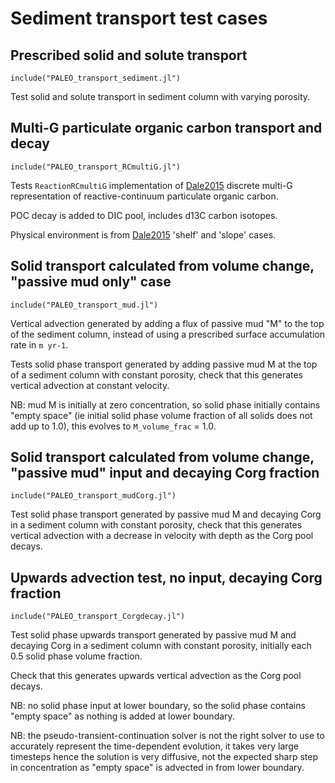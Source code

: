 # Sediment transport test cases

## Prescribed solid and solute transport

    include("PALEO_transport_sediment.jl")

Test solid and solute transport in sediment column with varying porosity.

## Multi-G particulate organic carbon transport and decay

    include("PALEO_transport_RCmultiG.jl")

Tests `ReactionRCmultiG` implementation of [Dale2015](@cite) discrete multi-G
representation of reactive-continuum particulate organic carbon. 

POC decay is added to DIC pool, includes d13C carbon isotopes.

Physical environment is from [Dale2015](@cite) 'shelf' and 'slope' cases.

## Solid transport calculated from volume change, "passive mud only" case

    include("PALEO_transport_mud.jl")

Vertical advection generated by adding a flux of passive mud "M" to the top of the sediment column, instead of using a prescribed
surface accumulation rate in `m yr-1`.

Tests solid phase transport generated by adding passive mud M at the top of a sediment column with constant porosity,
check that this generates vertical advection at constant velocity.

NB: mud M is initially at zero concentration, so solid phase initially contains "empty space" (ie initial solid phase volume fraction of all solids does not add up to 1.0), this evolves to `M_volume_frac` = 1.0.

## Solid transport calculated from volume change, "passive mud" input and decaying Corg fraction

    include("PALEO_transport_mudCorg.jl")

Test solid phase transport generated by passive mud M and decaying Corg in a sediment column with constant porosity,
check that this generates vertical advection with a decrease in velocity with depth as the Corg pool decays.

## Upwards advection test, no input, decaying Corg fraction

    include("PALEO_transport_Corgdecay.jl")

Test solid phase upwards transport generated by passive mud M and decaying Corg in a sediment column with constant porosity,
initially each 0.5 solid phase volume fraction.

Check that this generates upwards vertical advection as the Corg pool decays.

NB: no solid phase input at lower boundary, so the solid phase contains "empty space" as nothing is added at lower boundary.

NB: the pseudo-transient-continuation solver is not the right solver to use to accurately represent the time-dependent evolution,
it takes very large timesteps hence the solution is very diffusive, not the expected sharp step in concentration as "empty space"
is advected in from lower boundary.